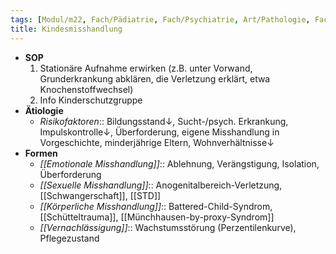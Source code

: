 ```yaml
---
tags: [Modul/m22, Fach/Pädiatrie, Fach/Psychiatrie, Art/Pathologie, Fach/Rechtsmedizin]
title: Kindesmisshandlung
---
```

- **SOP**
	1. Stationäre Aufnahme erwirken (z.B. unter Vorwand, Grunderkrankung abklären, die Verletzung erklärt, etwa Knochenstoffwechsel)
	2. Info Kinderschutzgruppe
- **Ätiologie**
	- *Risikofaktoren*:: Bildungsstand↓, Sucht-/psych. Erkrankung, Impulskontrolle↓, Überforderung, eigene Misshandlung in Vorgeschichte, minderjährige Eltern, Wohnverhältnisse↓ 
- **Formen**
	- *[[Emotionale Misshandlung]]*:: Ablehnung, Verängstigung, Isolation, Überforderung
	- *[[Sexuelle Misshandlung]]*:: Anogenitalbereich-Verletzung, [[Schwangerschaft]], [[STD]]
	- *[[Körperliche Misshandlung]]*:: Battered-Child-Syndrom, [[Schütteltrauma]], [[Münchhausen-by-proxy-Syndrom]]
	- *[[Vernachlässigung]]*:: Wachstumsstörung (Perzentilenkurve), Pflegezustand